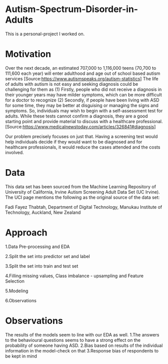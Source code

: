 # Autism-Spectrum-Disorder-in-Adults

This is a personal-project I worked on.

# Motivation

Over the next decade, an estimated 707,000 to 1,116,000 teens (70,700 to 111,600 each year) will enter adulthood and age out of school based autism services [Source:https://www.autismspeaks.org/autism-statistics]
The life of adults with autism is not easy and seeking diagnosis could be challenging for them as
(1) Firstly, people who did not receive a diagnosis in their younger years may have milder symptoms, which can be more difficult for a doctor to recognize
(2) Secondly, if people have been living with ASD for some time, they may be better at disguising or managing the signs and symptoms.
So, individuals may wish to begin with a self-assessment test for adults. While these tests cannot confirm a diagnosis, they are a good starting point and provide material to discuss with a healthcare professional.[Source:https://www.medicalnewstoday.com/articles/326841#diagnosis]

Our problem precisely focuses on just that. Having a screening test would help individuals decide if they would want to be diagnosed and for healthcare professionals, it would reduce the cases attended and the costs involved.

# Data
This data set has been sourced from the Machine Learning Repository of University of California, Irvine Autism Screening Adult Data Set (UC Irvine). 
The UCI page mentions the following as the original source of the data set:

Fadi Fayez Thabtah, Department of Digital Technology, Manukau Institute of Technology, Auckland, New Zealand 

# Approach

1.Data Pre-processing and EDA

2.Split the set into predictor set and label

3.Split the set into train and test set

4.Filling missing values, Class imbalance - upsampling and Feature Selection

5.Modeling

6.Observations

# Observations

The results of the models seem to line with our EDA as well.
1.The answers to the behavioural questions seems to have a strong effect on the probability of someone having ASD.
2.Bias based on results of the individual information in the model-check on that
3.Response bias of respondents to be kept in mind
